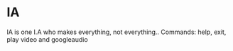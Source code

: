 # IA
IA is one I.A who makes everything, not everything..
Commands: help, exit, play video and googleaudio
